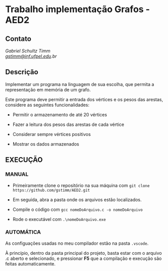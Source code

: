# Trabalho implementação Grafos - AED2

## Contato

_Gabriel Schultz Timm<br>
gstimm@inf.ufpel.edu.br_

## Descrição

Implementar um programa na linguagem de sua escolha, que permita a representação em memória de um grafo.

Este programa deve permitir a entrada dos vértices e os pesos das arestas, considere as seguintes funcionalidades:

- Permitir o armazenamento de até 20 vértices

- Fazer a leitura dos pesos das arestas de cada vértice

- Considerar sempre vértices positivos

- Mostrar os dados armazenados

## EXECUÇÃO

### MANUAL

- Primeiramente clone o repositório na sua máquina com `git clone https://github.com/gstimm/AED2.git`

- Em seguida, abra a pasta onde os arquivos estão localizados.

- Compile o código com `gcc nomeDoArquivo.c -o nomeDoArquivo`

- Rode o executável com `.\nomeDoArquivo.exe`

### AUTOMÁTICA

As configuações usadas no meu compilador estão na pasta `.vscode`.

À princípio, dentro da pasta principal do projeto, basta estar com o arquivo .c aberto e selecionado, e pressionar **F5** que a compilação e execução são feitas automaticamente.

